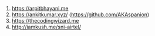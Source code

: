 1. https://arpitbhayani.me
2. https://ankitkumar.xyz/ (https://github.com/AKAspanion)
3. https://thecodingwizard.me
4. http://iamkush.me/sni-airtel/
